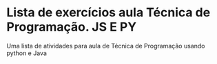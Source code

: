 # Lista de exercícios aula Técnica de Programação. JS E PY


Uma lista de atividades para aula de Técnica de Programação usando python e Java
